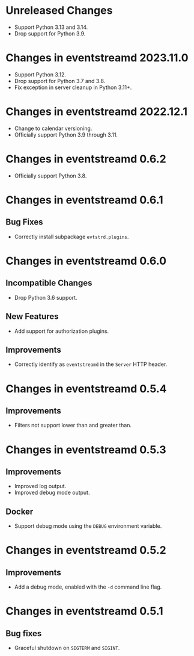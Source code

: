 # Unreleased Changes

* Support Python 3.13 and 3.14.
* Drop support for Python 3.9.

# Changes in eventstreamd 2023.11.0

* Support Python 3.12.
* Drop support for Python 3.7 and 3.8.
* Fix exception in server cleanup in Python 3.11+.

# Changes in eventstreamd 2022.12.1

* Change to calendar versioning.
* Officially support Python 3.9 through 3.11.

# Changes in eventstreamd 0.6.2

* Officially support Python 3.8.

# Changes in eventstreamd 0.6.1

## Bug Fixes

* Correctly install subpackage ``evtstrd.plugins``.

# Changes in eventstreamd 0.6.0

## Incompatible Changes

* Drop Python 3.6 support.

## New Features

* Add support for authorization plugins.

## Improvements

* Correctly identify as `eventstreamd` in the `Server` HTTP header.

# Changes in eventstreamd 0.5.4

## Improvements

* Filters not support lower than and greater than.

# Changes in eventstreamd 0.5.3

## Improvements

* Improved log output.
* Improved debug mode output.

## Docker

* Support debug mode using the `DEBUG` environment variable.

# Changes in eventstreamd 0.5.2

## Improvements

* Add a debug mode, enabled with the `-d` command line flag.

# Changes in eventstreamd 0.5.1

## Bug fixes

* Graceful shutdown on `SIGTERM` and `SIGINT`.
